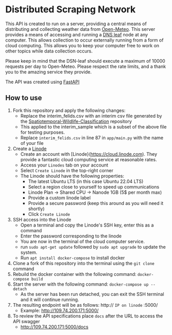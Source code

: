 # Distributed Scraping Network

This API is created to run on a server, providing a central means of distributing and collecting 
weather data from [Open-Meteo](https://open-meteo.com/). 
This server provides a means of accessing and running a [DNS leaf](https://github.com/Spatiotemporal-Wildlife-Classification/DSN-Leaf)
node at any computer. This allows collection to occur externally running from a form of cloud computing. 
This allows you to keep your computer free to work on other topics while data collection occurs. 

Please keep in mind that the DSN-leaf should execute a maximum of 10000 requests per day to Open-Meteo. 
Please respect the rate limits, and a thank you to the amazing service they provide. 

The API was created using [FastAPI](https://fastapi.tiangolo.com/)

## How to use
1. Fork this repository and apply the following changes:
    - Replace the interim_felids.csv with an interim csv file generated by the [Spatiotemporal-Wildlife-Classification](https://github.com/trav-d13/spatiotemporal_wildlife_classification) repository
    - This applied to the interim_sample which is a subset of the above file for testing purposes.
    - Replace `interim_felids.csv` in line 87 in `app/main.py` with the name of your file
2. Create a [Linode](https://cloud.linode.com)
    - Create an account with [Linode}(https://cloud.linode.com). They provide a fantastic cloud computing service at reasonable rates. 
    - Access your `Linodes` tab on your account
    - Select `Create Linode` in the top-right corner
    - The Linode should have the following properties:
      - The latest Ubuntu LTS (in this case Ubuntu 22.04 LTS)
      - Select a region close to yourself to speed up communications
      - Linode Plan -> Shared CPU -> Nanode 1GB (5$ per month max)
      - Provide a custom linode label
      - Provide a secure password (keep this around as you will need it shortly)
      - Click `Create Linode`
3. SSH access into the Linode
    - Open a terminal and copy the Linode's SSH key, enter this as a command
    - Enter the password corresponding to the linode
    - You are now in the terminal of the cloud computer service.
    - run `sudo apt-get update` followed by `sudo apt upgrade` to update the system.
    - Run `apt install docker-compose` to install docker
4. Clone a fork of this repository into the terminal using the `git clone` command
5. Rebuild the docker container with the following command: `docker-compose build`
6. Start the server with the following command: `docker-compose up --detach`
   - As the server has been run detached, you can exit the SSH terminal and it will continue running.
7. The resulting endpoint will be as follows: http:// `IP on linode` :5000/
    - Example: http://109.74.200.171:5000/
8. To review the API specifications place `docs` after the URL to access the API swagger
   - http://109.74.200.171:5000/docs